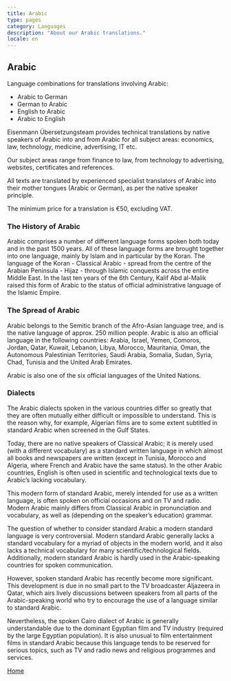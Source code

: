 ```yaml
---
title: Arabic
type: pages
category: Languages
description: "About our Arabic translations."
locale: en
---
```


## Arabic

Language combinations for translations involving Arabic:
- Arabic to German
- German to Arabic
- English to Arabic
- Arabic to English

Eisenmann Übersetzungsteam provides technical translations by native speakers of Arabic into and from Arabic for all subject areas: economics, law, technology, medicine, advertising, IT etc.

Our subject areas range from finance to law, from technology to advertising, websites, certificates and references.

All texts are translated by experienced specialist translators of Arabic into their mother tongues (Arabic or German), as per the native speaker principle.

The minimum price for a translation is €50, excluding VAT.

### The History of Arabic
Arabic comprises a number of different language forms spoken both today and in the past 1500 years. All of these language forms are brought together into one language, mainly by Islam and in particular by the Koran. The language of the Koran - Classical Arabic - spread from the centre of the Arabian Peninsula - Hijaz - through Islamic conquests across the entire Middle East. In the last ten years of the 6th Century, Kalif Abd al-Malik raised this form of Arabic to the status of official administrative language of the Islamic Empire.

### The Spread of Arabic
Arabic belongs to the Semitic branch of the Afro-Asian language tree, and is the native language of approx. 250 million people. Arabic is also an official language in the following countries: Arabia, Israel, Yemen, Comoros, Jordan, Qatar, Kuwait, Lebanon, Libya, Morocco, Mauritania, Oman, the Autonomous Palestinian Territories, Saudi Arabia, Somalia, Sudan, Syria, Chad, Tunisia and the United Arab Emirates.

Arabic is also one of the six official languages of the United Nations.

### Dialects
The Arabic dialects spoken in the various countries differ so greatly that they are often mutually either difficult or impossible to understand. This is the reason why, for example, Algerian films are to some extent subtitled in standard Arabic when screened in the Gulf States.

Today, there are no native speakers of Classical Arabic; it is merely used (with a different vocabulary) as a standard written language in which almost all books and newspapers are written (except in Tunisia, Morocco and Algeria, where French and Arabic have the same status). In the other Arabic countries, English is often used in scientific and technological texts due to Arabic’s lacking vocabulary.

This modern form of standard Arabic, merely intended for use as a written language, is often spoken on official occasions and on TV and radio. Modern Arabic mainly differs from Classical Arabic in pronunciation and vocabulary, as well as (depending on the speaker’s education) grammar.

The question of whether to consider standard Arabic a modern standard language is very controversial. Modern standard Arabic generally lacks a standard vocabulary for a myriad of objects in the modern world, and it also lacks a technical vocabulary for many scientific/technological fields. Additionally, modern standard Arabic is hardly used in the Arabic-speaking countries for spoken communication.

However, spoken standard Arabic has recently become more significant. This development is due in no small part to the TV broadcaster Aljazeera in Qatar, which airs lively discussions between speakers from all parts of the Arabic-speaking world who try to encourage the use of a language similar to standard Arabic.

Nevertheless, the spoken Cairo dialect of Arabic is generally understandable due to the dominant Egyptian film and TV industry (required by the large Egyptian population). It is also unusual to film entertainment films in standard Arabic because this language tends to be reserved for serious topics, such as TV and radio news and religious programmes and services.

[Home](/about/landing)